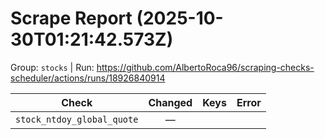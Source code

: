 # Scrape Report (2025-10-30T01:21:42.573Z)

Group: `stocks`  |  Run: https://github.com/AlbertoRoca96/scraping-checks-scheduler/actions/runs/18926840914

| Check | Changed | Keys | Error |
|---|:---:|:--|:--|
| `stock_ntdoy_global_quote` | — |  |  |
